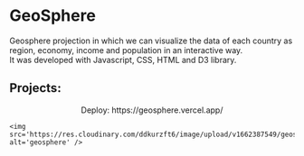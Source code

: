 # GeoSphere

Geosphere projection in which we can visualize the data of each country as region, economy, income and population in an interactive way. </br>
It was developed with Javascript, CSS, HTML and D3 library.

## Projects:

<p align='center'>
 Deploy: https://geosphere.vercel.app/
 </br>

    <img src='https://res.cloudinary.com/ddkurzft6/image/upload/v1662387549/geosphere/geosphere_wzljo2.jpg' alt='geosphere' />
